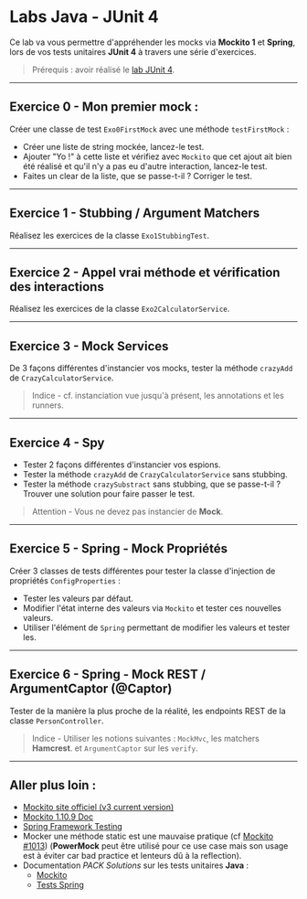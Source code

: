 # Labs Java - JUnit 4

Ce lab va vous permettre d'appréhender les mocks via **Mockito 1** et **Spring**, lors de vos tests unitaires **JUnit 4** à travers une série d'exercices.

> Prérequis : avoir réalisé le [lab JUnit 4](https://github.com/PACK-Solutions/labs-java/tree/master/lab-junit-4).

---

## Exercice 0 - Mon premier mock :

Créer une classe de test `Exo0FirstMock` avec une méthode `testFirstMock` :
* Créer une liste de string mockée, lancez-le test.
* Ajouter "Yo !" à cette liste et vérifiez avec `Mockito` que cet ajout ait bien été réalisé et qu'il n'y a pas eu d'autre interaction, lancez-le test.
* Faites un clear de la liste, que se passe-t-il ? Corriger le test.

---

## Exercice 1 - Stubbing / Argument Matchers

Réalisez les exercices de la classe `Exo1StubbingTest`.

---

## Exercice 2 - Appel vrai méthode et vérification des interactions

Réalisez les exercices de la classe `Exo2CalculatorService`.

---

## Exercice 3 - Mock Services

De 3 façons différentes d'instancier vos mocks, tester la méthode `crazyAdd` de `CrazyCalculatorService`.

> Indice - cf. instanciation vue jusqu'à présent, les annotations et les runners.

---

## Exercice 4 - Spy

* Tester 2 façons différentes d'instancier vos espions.
* Tester la méthode `crazyAdd` de `CrazyCalculatorService` sans stubbing.
* Tester la méthode `crazySubstract` sans stubbing, que se passe-t-il ? Trouver une solution pour faire passer le test.

> Attention - Vous ne devez pas instancier de **Mock**.

---

## Exercice 5 - Spring - Mock Propriétés

Créer 3 classes de tests différentes pour tester la classe d'injection de propriétés `ConfigProperties` :
* Tester les valeurs par défaut.
* Modifier l'état interne des valeurs via `Mockito` et tester ces nouvelles valeurs.
* Utiliser l'élément de `Spring` permettant de modifier les valeurs et tester les.

---

## Exercice 6 - Spring - Mock REST / ArgumentCaptor (@Captor)

Tester de la manière la plus proche de la réalité, les endpoints REST de la classe `PersonController`.

> Indice - Utiliser les notions suivantes : `MockMvc`, les matchers **Hamcrest**. et `ArgumentCaptor` sur les `verify`.

---

## Aller plus loin :

* [Mockito site officiel (v3 current version)](https://site.mockito.org/)
* [Mockito 1.10.9 Doc](https://javadoc.io/doc/org.mockito/mockito-core/1.10.9/org/mockito/Mockito.html)
* [Spring Framework Testing](https://docs.spring.io/spring-framework/docs/current/spring-framework-reference/testing.html)
* Mocker une méthode static est une mauvaise pratique (cf [Mockito #1013](https://github.com/mockito/mockito/issues/1013)) (**PowerMock** peut être utilisé pour ce use case mais son usage est à éviter car bad practice et lenteurs dû à la reflection).
* Documentation _PACK Solutions_ sur les tests unitaires **Java** :
  * [Mockito](https://packsolutions.atlassian.net/wiki/spaces/DEV/pages/139034745/Java+-+Tests+unitaires#Mockito)
  * [Tests Spring](https://packsolutions.atlassian.net/wiki/spaces/DEV/pages/139034745/Java+-+Tests+unitaires#Spring)
